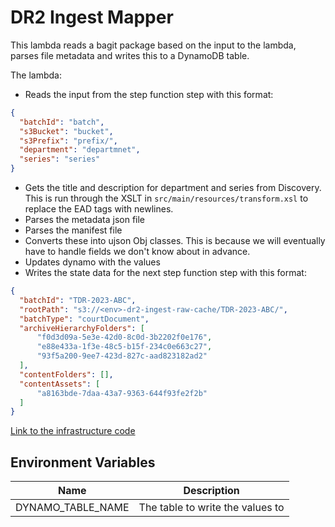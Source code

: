 # DR2 Ingest Mapper

This lambda reads a bagit package based on the input to the lambda, parses file metadata and writes this to a DynamoDB table.

The lambda:
* Reads the input from the step function step with this format:
```json
{
  "batchId": "batch",
  "s3Bucket": "bucket",
  "s3Prefix": "prefix/",
  "department": "departmnet",
  "series": "series"
}
```
* Gets the title and description for department and series from Discovery. This is run through the XSLT in `src/main/resources/transform.xsl` to replace the EAD tags with newlines.
* Parses the metadata json file
* Parses the manifest file
* Converts these into ujson Obj classes. This is because we will eventually have to handle fields we don't know about in advance.
* Updates dynamo with the values
* Writes the state data for the next step function step with this format:
```json
{
  "batchId": "TDR-2023-ABC",
  "rootPath": "s3://<env>-dr2-ingest-raw-cache/TDR-2023-ABC/",
  "batchType": "courtDocument",
  "archiveHierarchyFolders": [
      "f0d3d09a-5e3e-42d0-8c0d-3b2202f0e176",
      "e88e433a-1f3e-48c5-b15f-234c0e663c27",
      "93f5a200-9ee7-423d-827c-aad823182ad2"
  ],
  "contentFolders": [],
  "contentAssets": [
      "a8163bde-7daa-43a7-9363-644f93fe2f2b"
  ]
}
```



[Link to the infrastructure code](https://github.com/nationalarchives/dp-terraform-environments/blob/main/ingest_mapper.tf)

## Environment Variables

| Name              | Description                      |
|-------------------|----------------------------------|
| DYNAMO_TABLE_NAME | The table to write the values to |
